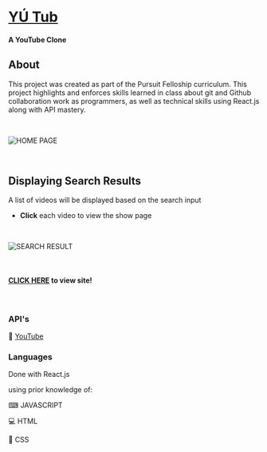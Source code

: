# [YÚ Tub](http://localhost:3000/)
#### A YouTube Clone


## About
This project was created as part of the Pursuit Felloship curriculum. This project highlights and enforces skills learned in class about git and Github collaboration work as programmers, as well as technical skills using React.js along with API mastery.

<br>

![HOME PAGE](http://localhost:3000/)

<br>

## Displaying Search Results
A list of videos will be displayed based on the search input

* **Click** each video to view the show page

<br>

![SEARCH RESULT](http://localhost:3000/videos:id)

<br>

#### [CLICK HERE](https://64172ce3083164624c1d43a5--gregarious-genie-9c406a.netlify.app/) to view site!

<br>

### API's
🔌 [YouTube](https://console.cloud.google.com/apis/)


### Languages
Done with React.js

using prior knowledge of:

<p>⌨ JAVASCRIPT</p>
<p>💻 HTML</p>
🎨 CSS
